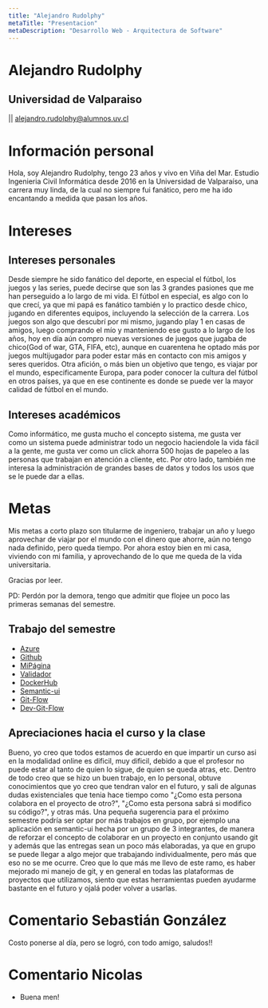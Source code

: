 ```yaml
---
title: "Alejandro Rudolphy"
metaTitle: "Presentacion"
metaDescription: "Desarrollo Web - Arquitectura de Software"
---
```


# Alejandro Rudolphy
## Universidad de Valparaiso
|| alejandro.rudolphy@alumnos.uv.cl

# Información personal

Hola, soy Alejandro Rudolphy, tengo 23 años y vivo en Viña del Mar. Estudio Ingenieria Civil Informática desde 2016 en la Universidad de Valparaíso, una carrera muy linda, de la cual no siempre fui fanático, pero me ha ido encantando a medida que pasan los años.

# Intereses

## Intereses personales

Desde siempre he sido fanático del deporte, en especial el fútbol, los juegos y las series, puede decirse que son las 3 grandes pasiones que me han perseguido a lo largo de mi vida. El fútbol en especial, es algo con lo que crecí, ya que mi papá es fanático también y lo practico desde chico, jugando en diferentes equipos, incluyendo la selección de la carrera. Los juegos son algo que descubrí por mi mismo, jugando play 1 en casas de amigos, luego comprando el mío y manteniendo ese gusto a lo largo de los años, hoy en día aún compro nuevas versiones de juegos que jugaba de chico(God of war, GTA, FIFA, etc), aunque en cuarentena he optado más por juegos multijugador para poder estar más en contacto con mis amigos y seres queridos. Otra afición, o más bien un objetivo que tengo, es viajar por el mundo, especificamente Europa, para poder conocer la cultura del fútbol en otros países, ya que en ese continente es donde se puede ver la mayor calidad de fútbol en el mundo.

## Intereses académicos

Como informático, me gusta mucho el concepto sistema, me gusta ver como un sistema puede administrar todo un negocio haciendole la vida fácil a la gente, me gusta ver como un click ahorra 500 hojas de papeleo a las personas que trabajan en atención a cliente, etc. Por otro lado, también me interesa la administración de grandes bases de datos y todos los usos que se le puede dar a ellas.

# Metas

Mis metas a corto plazo son titularme de ingeniero, trabajar un año y luego aprovechar de viajar por el mundo con el dinero que ahorre, aún no tengo nada definido, pero queda tiempo. Por ahora estoy bien en mi casa, viviendo con mi familia, y aprovechando de lo que me queda de la vida universitaria.

Gracias por leer.

PD: Perdón por la demora, tengo que admitir que flojee un poco las primeras semanas del semestre.

## Trabajo del semestre

- [Azure](https://dev.azure.com/alejandrorudolphy/)
- [Github](https://github.com/AlejandroRudolphy)
- [MiPágina](https://alejandrorudolphy.tech/)
- [Validador](https://validador.alejandrorudolphy.tech/)
- [DockerHub](https://hub.docker.com/repository/docker/alerudolphy/validador)
- [Semantic-ui](https://album.alejandrorudolphy.tech/Album)
- [Git-Flow](https://flow.alejandrorudolphy.tech/)
- [Dev-Git-Flow](https://dev-flow.alejandrorudolphy.tech/)

## Apreciaciones hacia el curso y la clase

Bueno, yo creo que todos estamos de acuerdo en que impartir un curso asi en la modalidad online es dificil, muy dificil, debido a que el profesor no puede estar al tanto de quien lo sigue, de quien se queda atras, etc. Dentro de todo creo que se hizo un buen trabajo, en lo personal, obtuve conocimientos que yo creo que tendran valor en el futuro, y sali de algunas dudas existenciales que tenia hace tiempo como "¿Como esta persona colabora en el proyecto de otro?", "¿Como esta persona sabrá si modifico su código?", y otras más. Una pequeña sugerencia para el próximo semestre podría ser optar por más trabajos en grupo, por ejemplo una aplicación en semantic-ui hecha por un grupo de 3 integrantes, de manera de reforzar el concepto de colaborar en un proyecto en conjunto usando git y además que las entregas sean un poco más elaboradas, ya que en grupo se puede llegar a algo mejor que trabajando individualmente, pero más que eso no se me ocurre. 
Creo que lo que más me llevo de este ramo, es haber mejorado mi manejo de git, y en general en todas las plataformas de proyectos que utilizamos, siento que estas herramientas pueden ayudarme bastante en el futuro y ojalá poder volver a usarlas.

# Comentario Sebastián González

Costo ponerse al día, pero se logró, con todo amigo, saludos!!

# Comentario Nicolas

- Buena men!
